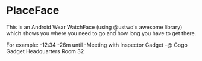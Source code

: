 # PlaceFace
This is an Android Wear WatchFace (using @ustwo's awesome library) which shows you where you need to go and how long you have to get there. 

For example: 
-12:34
-26m until 
-Meeting with Inspector Gadget
-@ Gogo Gadget Headquarters Room 32
